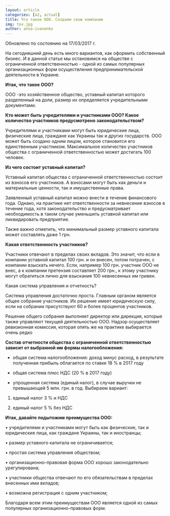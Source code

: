 ```yaml
---
layout: article
categories: [a2, actual]
title: Что такое ООО. Создаем свою компанию
img: tov.jpg
author: anna-ivanenko
---
```

Обновлено по состоянию на 17/03/2017 г.

На сегодняшний день есть много вариантов, как оформить собственный бизнес. И в данной статье мы остановимся на обществе с 
ограниченной ответственностью - одной из самых популярных организационных форм осуществления предпринимательской деятельности
в Украине. 

**Итак, что такое ООО?**

ООО -это хозяйственное общество, уставный капитал которого разделенный на доли, размер их определяется учредительными 
документами.

**Кто может быть учредителями и участниками ООО? Какое количество участников предусмотрено законодательством?**

Учредителями и участниками могут быть юридические лица, физические лица, граждане как Украины так и других государств. ООО 
может быть создано одним лицом, которое становится его единственным участником. Максимальное количество участников общества с
ограниченной
ответственностью может достигать 100 человек.

**Из чего состоит уставный капитал?**

Уставный капитал общества с ограниченной ответственностью состоит из взносов его участников. А взносами могут быть как деньги и
материальные ценности, так и имущественные права.

Заявленный уставный капитал можно внести в течение финансового года. Однако, на практике нет ответственности за невнесение
взносов в течение года, хотя законодательство и предусматривает необходимость в таком случае уменьшить уставной капитал или 
ликвидировать предприятие.

Также важно отметить, что минимальный размер уставного капитала может составлять даже 1 грн.

**Какая ответственность участников?**

Участники отвечают в пределах своих вкладов.  Это значит, что если в компании уставной капитал 100 грн. и он внесен, потом 
потрачен, с компании взыскать нечего. Если, например 100 грн. участник ООО не внес, а к компании претензия составляет 200 грн., к этому участнику могут обратиться лично для взыскания 100 невнесенных им гривен.

Какая система управления и отчетность?

Система управления достаточно проста. Главным органом является общее собрание участников. Их решение имеет юридическую силу, 
если на собрании присутствуют 60 и более процентов участников. 

Решение общего собрания выполняет директор или дирекция, которые также управляют текущей деятельностью ООО. Надзор 
осуществляет ревизионная комиссия, которая опять же на практике выбирается очень редко

**Состав отчетности общества с ограниченной ответственностью зависит от выбранной им формы налогообложения:**

- общая система налогообложения: доход минус расход, в результате полученная прибыль облагается по ставке 18 % в 2017 году

- общая система плюс НДС (20 % в 2017 году)

- упрощенная система (единый налог), в случае выручки не превышающей 5 млн. грн. в год. Выбираем вариант:

1) единый налог 3 % и НДС

2) единый налог 5 % без НДС

**Итак, давайте подытожим преимущества ООО:**

•	учредителями и участниками могут быть как физические, так и юридические лица, как граждане Украины, так и иностранцы;

•	размер уставного капитала не ограничивается;

•	простая система управления обществом;

•	организационно-правовая форма ООО хорошо законодательно урегулирована;

•	участники общества отвечают по его обязательствам в пределах внесенных ими вкладов;

•	возможна регистрация с одним участником;

Благодаря всем этим преимуществам ООО является одной из самых популярных организационно-правовых форм.
